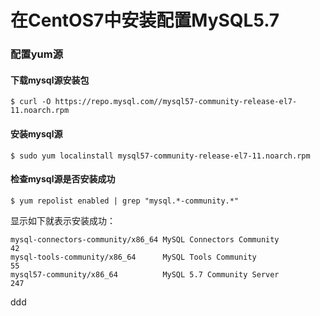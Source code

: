 在CentOS7中安装配置MySQL5.7
=================================================================================
### 配置yum源

#### 下载mysql源安装包
```shell
$ curl -O https://repo.mysql.com//mysql57-community-release-el7-11.noarch.rpm
```

#### 安装mysql源
```shell
$ sudo yum localinstall mysql57-community-release-el7-11.noarch.rpm
```

#### 检查mysql源是否安装成功
```shell
$ yum repolist enabled | grep "mysql.*-community.*"
```
显示如下就表示安装成功：
```
mysql-connectors-community/x86_64 MySQL Connectors Community                  42
mysql-tools-community/x86_64      MySQL Tools Community                       55
mysql57-community/x86_64          MySQL 5.7 Community Server                 247
```







































ddd
